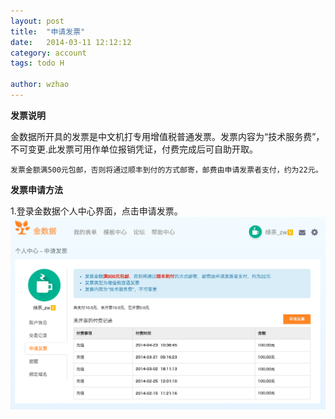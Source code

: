 ```yaml
---
layout: post
title:  "申请发票"
date:   2014-03-11 12:12:12
category: account
tags: todo H

author: wzhao
---
```


**发票说明**

金数据所开具的发票是中文机打专用增值税普通发票。发票内容为“技术服务费”，不可变更.此发票可用作单位报销凭证，付费完成后可自助开取。  

`发票金额满500元包邮，否则将通过顺丰到付的方式邮寄，邮费由申请发票者支付，约为22元。`

**发票申请方法**

1.登录金数据个人中心界面，点击申请发票。
![申请发票](/images/invoices-1.png)